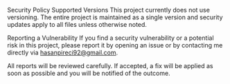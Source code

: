  Security Policy
Supported Versions
This project currently does not use versioning. The entire project is maintained as a single version and security updates apply to all files unless otherwise noted.

 Reporting a Vulnerability
If you find a security vulnerability or a potential risk in this project, please report it by opening an issue or by contacting me directly via hasanpireci92@gmail.com.

All reports will be reviewed carefully. If accepted, a fix will be applied as soon as possible and you will be notified of the outcome.
